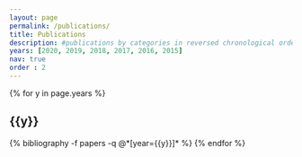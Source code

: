 ```yaml
---
layout: page
permalink: /publications/
title: Publications
description: #publications by categories in reversed chronological order
years: [2020, 2019, 2018, 2017, 2016, 2015]
nav: true
order : 2
---
```


<div class="publications">

{% for y in page.years %}
  <h2 class="year">{{y}}</h2>
  {% bibliography -f papers -q @*[year={{y}}]* %}
{% endfor %}

</div>
